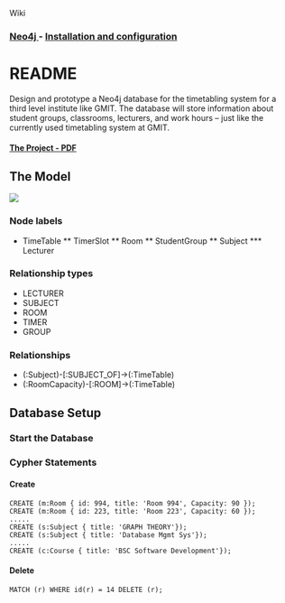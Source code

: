 Wiki
### [Neo4j   ](https://github.com/alexpt2000gmit/3Year_Project_GRAPH_THEORY_Neo4j/wiki)  -  [Installation and configuration   ](https://github.com/alexpt2000gmit/3Year_Project_GRAPH_THEORY_Neo4j/wiki/Installation-and-configuration)

# README

Design and prototype a Neo4j database for the timetabling system for a third level institute like GMIT. The database
will store information about student groups, classrooms, lecturers, and work hours – just like the currently used timetabling system at GMIT.

#### [The Project - PDF](https://github.com/alexpt2000gmit/3Year_Project_GRAPH_THEORY_Neo4j/blob/master/project.pdf)



## The Model
![](https://github.com/alexpt2000gmit/3Year_Project_GRAPH_THEORY_Neo4j/blob/master/DesignProject.png)


### Node labels

* TimeTable
** TimerSlot
** Room
** StudentGroup
** Subject
*** Lecturer

### Relationship types

* LECTURER
* SUBJECT
* ROOM
* TIMER
* GROUP


### Relationships

* (:Subject)-[:SUBJECT_OF]->(:TimeTable)
* (:RoomCapacity)-[:ROOM]->(:TimeTable)


## Database Setup

### Start the Database


### Cypher Statements
#### Create
```
CREATE (m:Room { id: 994, title: 'Room 994', Capacity: 90 });
CREATE (m:Room { id: 223, title: 'Room 223', Capacity: 60 });
.....
CREATE (s:Subject { title: 'GRAPH THEORY'});
CREATE (s:Subject { title: 'Database Mgmt Sys'});
.....
CREATE (c:Course { title: 'BSC Software Development'});
```

#### Delete
```
MATCH (r) WHERE id(r) = 14 DELETE (r);
```

